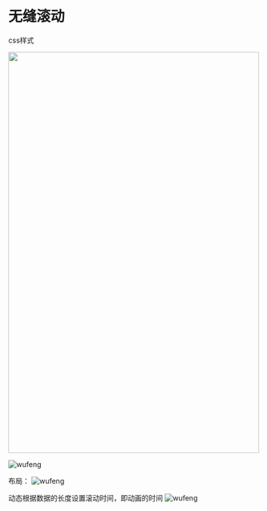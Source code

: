 # 无缝滚动

css样式

<img src="/work/CSS/wufeng/wufeng1.png" height="800" width="500"/>

![wufeng](/work/CSS/wufeng/wufeng2.png)

布局：
![wufeng](/work/CSS/wufeng/wufeng3.png)

动态根据数据的长度设置滚动时间，即动画的时间
![wufeng](/work/CSS/wufeng/wufeng4.png)